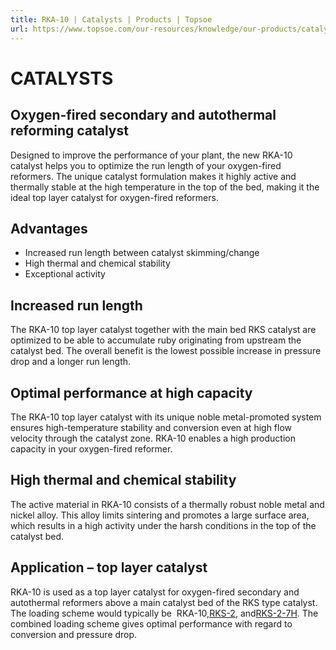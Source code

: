 ```yaml
---
title: RKA-10 | Catalysts | Products | Topsoe
url: https://www.topsoe.com/our-resources/knowledge/our-products/catalysts/rka-10#main-content
---
```


# CATALYSTS

## Oxygen-fired secondary and autothermal reforming catalyst

Designed to improve the performance of your plant, the new RKA-10 catalyst helps you to optimize the run length of your oxygen-fired reformers. The unique catalyst formulation makes it highly active and thermally stable at the high temperature in the top of the bed, making it the ideal top layer catalyst for oxygen-fired reformers.

## Advantages

- Increased run length between catalyst skimming/change
- High thermal and chemical stability
- Exceptional activity

## Increased run length

The RKA-10 top layer catalyst together with the main bed RKS catalyst are optimized to be able to accumulate ruby originating from upstream the catalyst bed. The overall benefit is the lowest possible increase in pressure drop and a longer run length.

## Optimal performance at high capacity

The RKA-10 top layer catalyst with its unique noble metal-promoted system ensures high-temperature stability and conversion even at high flow velocity through the catalyst zone. RKA-10 enables a high production capacity in your oxygen-fired reformer.

## High thermal and chemical stability

The active material in RKA-10 consists of a thermally robust noble metal and nickel alloy. This alloy limits sintering and promotes a large surface area, which results in a high activity under the harsh conditions in the top of the catalyst bed.

## Application – top layer catalyst

RKA-10 is used as a top layer catalyst for oxygen-fired secondary and autothermal reformers above a main catalyst bed of the RKS type catalyst. The loading scheme would typically be  RKA-10,[RKS-2](/products/catalysts/rks-2), and[RKS-2-7H](/products/catalysts/rks-2-7h). The combined loading scheme gives optimal performance with regard to conversion and pressure drop.